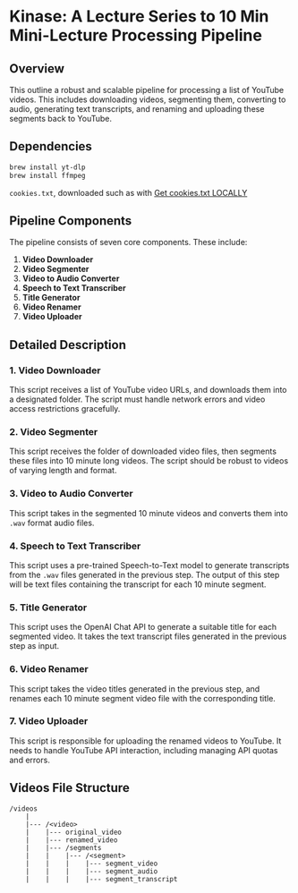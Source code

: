 # Kinase: A Lecture Series to 10 Min Mini-Lecture Processing Pipeline

## Overview
This outline a robust and scalable pipeline for processing a list of YouTube videos. This includes downloading videos, segmenting them, converting to audio, generating text transcripts, and renaming and uploading these segments back to YouTube.

## Dependencies

```sh
brew install yt-dlp
brew install ffmpeg
```

`cookies.txt`, downloaded such as with [Get cookies.txt LOCALLY](https://chrome.google.com/webstore/detail/get-cookiestxt-locally/cclelndahbckbenkjhflpdbgdldlbecc)

## Pipeline Components
The pipeline consists of seven core components. These include:

1. **Video Downloader**
2. **Video Segmenter**
3. **Video to Audio Converter**
4. **Speech to Text Transcriber**
5. **Title Generator**
6. **Video Renamer**
7. **Video Uploader**

## Detailed Description

### 1. Video Downloader
This script receives a list of YouTube video URLs, and downloads them into a designated folder. The script must handle network errors and video access restrictions gracefully.

### 2. Video Segmenter
This script receives the folder of downloaded video files, then segments these files into 10 minute long videos. The script should be robust to videos of varying length and format.

### 3. Video to Audio Converter
This script takes in the segmented 10 minute videos and converts them into `.wav` format audio files.

### 4. Speech to Text Transcriber
This script uses a pre-trained Speech-to-Text model to generate transcripts from the `.wav` files generated in the previous step. The output of this step will be text files containing the transcript for each 10 minute segment.

### 5. Title Generator
This script uses the OpenAI Chat API to generate a suitable title for each segmented video. It takes the text transcript files generated in the previous step as input.

### 6. Video Renamer
This script takes the video titles generated in the previous step, and renames each 10 minute segment video file with the corresponding title.

### 7. Video Uploader
This script is responsible for uploading the renamed videos to YouTube. It needs to handle YouTube API interaction, including managing API quotas and errors.

## Videos File Structure

```
/videos
    |
    |--- /<video>
    |    |--- original_video
    |    |--- renamed_video
    |    |--- /segments
    |    |    |--- /<segment>
    |    |    |    |--- segment_video
    |    |    |    |--- segment_audio
    |    |    |    |--- segment_transcript
```
